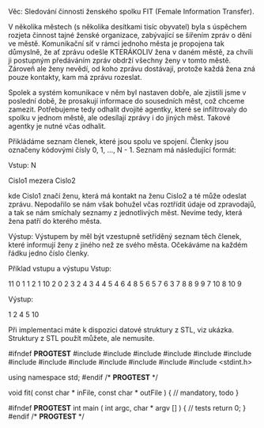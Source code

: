 Věc: Sledování činnosti ženského spolku FIT (Female Information Transfer).

V několika městech (s několika desítkami tisíc obyvatel) byla s úspěchem rozjeta činnost tajné ženské organizace, zabývající se šířením zpráv o dění ve městě. Komunikační síť v rámci jednoho města je propojena tak důmyslně, že ať zprávu odešle KTERÁKOLIV žena v daném městě, za chvíli ji postupným předáváním zpráv obdrží všechny ženy v tomto městě. Zároveň ale ženy nevědí, od koho zprávu dostávají, protože každá žena zná pouze kontakty, kam má zprávu rozeslat.

Spolek a systém komunikace v něm byl nastaven dobře, ale zjistili jsme v poslední době, že prosakují informace do sousedních měst, což chceme zamezit. Potřebujeme tedy odhalit dvojité agentky, které se infiltrovaly do spolku v jednom městě, ale odesílají zprávy i do jiných měst. Takové agentky je nutné včas odhalit.

Přikládáme seznam členek, které jsou spolu ve spojení. Členky jsou označeny kódovými čísly 0, 1, ..., N - 1. Seznam má následující formát:

Vstup:
N

Cislo1 mezera Cislo2

kde Cislo1 značí ženu, která má kontakt na ženu Cislo2 a té může odeslat zprávu. Nepodařilo se nám však bohužel včas roztřídit údaje od zpravodajů, a tak se nám smíchaly seznamy z jednotlivých měst. Nevíme tedy, která žena patří do kterého města.

Výstup:
Výstupem by měl být vzestupně setříděný seznam těch členek, které informují ženy z jiného než ze svého města. Očekáváme na každém řádku jedno číslo členky.

Příklad vstupu a výstupu
Vstup: 
 
11 
0 1 
1 2 
1 10 
2 0 
2 3 
2 4 
3 4 
4 5 
4 6 
4 8 
5 6 
5 7 
6 3 
7 8 
8 9 
9 7 
10 8 
10 9 
 
Výstup:

1 
2 
4 
5 
10 


Při implementaci máte k dispozici datové struktury z STL, viz ukázka. Struktury z STL použít můžete, ale nemusíte.

#ifndef __PROGTEST__
#include <cstdio>
#include <cstdlib>
#include <cstring>
#include <string>
#include <iostream>
#include <fstream>
#include <map>
#include <vector>
#include <algorithm>
#include <set>
#include <queue>
#include <list>
#include <stdint.h>

using namespace std;
#endif /* __PROGTEST__ */

void fit( const char * inFile, const char * outFile )
 {
   // mandatory, todo
 }


#ifndef __PROGTEST__
int main ( int argc, char * argv [] )
 {
   // tests
   return 0;
 }
#endif /* __PROGTEST__ */